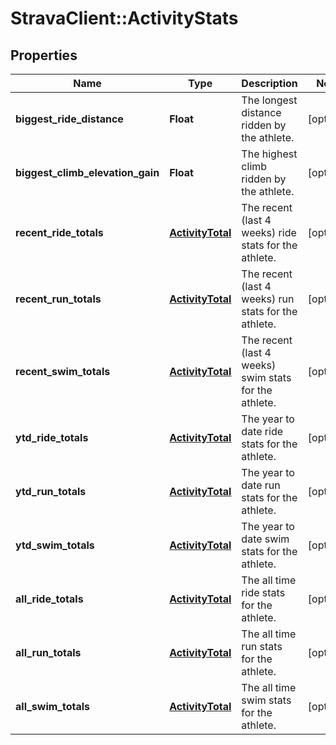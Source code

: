 # StravaClient::ActivityStats

## Properties
Name | Type | Description | Notes
------------ | ------------- | ------------- | -------------
**biggest_ride_distance** | **Float** | The longest distance ridden by the athlete. | [optional] 
**biggest_climb_elevation_gain** | **Float** | The highest climb ridden by the athlete. | [optional] 
**recent_ride_totals** | [**ActivityTotal**](ActivityTotal.md) | The recent (last 4 weeks) ride stats for the athlete. | [optional] 
**recent_run_totals** | [**ActivityTotal**](ActivityTotal.md) | The recent (last 4 weeks) run stats for the athlete. | [optional] 
**recent_swim_totals** | [**ActivityTotal**](ActivityTotal.md) | The recent (last 4 weeks) swim stats for the athlete. | [optional] 
**ytd_ride_totals** | [**ActivityTotal**](ActivityTotal.md) | The year to date ride stats for the athlete. | [optional] 
**ytd_run_totals** | [**ActivityTotal**](ActivityTotal.md) | The year to date run stats for the athlete. | [optional] 
**ytd_swim_totals** | [**ActivityTotal**](ActivityTotal.md) | The year to date swim stats for the athlete. | [optional] 
**all_ride_totals** | [**ActivityTotal**](ActivityTotal.md) | The all time ride stats for the athlete. | [optional] 
**all_run_totals** | [**ActivityTotal**](ActivityTotal.md) | The all time run stats for the athlete. | [optional] 
**all_swim_totals** | [**ActivityTotal**](ActivityTotal.md) | The all time swim stats for the athlete. | [optional] 


